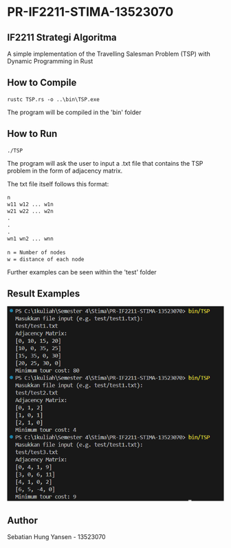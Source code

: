 # PR-IF2211-STIMA-13523070

## IF2211 Strategi Algoritma
A simple implementation of the Travelling Salesman Problem (TSP) with Dynamic Programming in Rust

## How to Compile
```
rustc TSP.rs -o ..\bin\TSP.exe
```
The program will be compiled in the 'bin' folder

## How to Run
```
./TSP
```

The program will ask the user to input a .txt file that contains the TSP problem in the form of adjacency matrix.

The txt file itself follows this format:
```
n
w11 w12 ... w1n
w21 w22 ... w2n
.
.
.
wn1 wn2 ... wnn

n = Number of nodes
w = distance of each node
```

Further examples can be seen within the 'test' folder

## Result Examples
![](test/output.png)

## Author
Sebatian Hung Yansen - 13523070